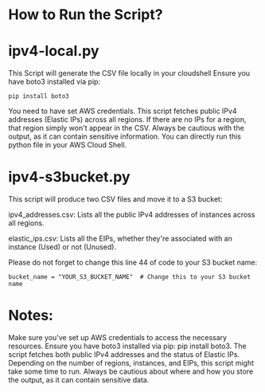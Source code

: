 # How to Run the Script?

# ipv4-local.py

This Script will generate the CSV file locally in your cloudshell
Ensure you have boto3 installed via pip: 

```pip install boto3```

You need to have set AWS credentials.
This script fetches public IPv4 addresses (Elastic IPs) across all regions. If there are no IPs for a region, that region simply won't appear in the CSV.
Always be cautious with the output, as it can contain sensitive information.
You can directly run this python file in your AWS Cloud Shell.



# ipv4-s3bucket.py

This script will produce two CSV files and move it to a S3 bucket:

ipv4_addresses.csv: Lists all the public IPv4 addresses of instances across all regions.

elastic_ips.csv: Lists all the EIPs, whether they're associated with an instance (Used) or not (Unused).

Please do not forget to change this line 44 of code to your S3 bucket name:

```bucket_name = "YOUR_S3_BUCKET_NAME"  # Change this to your S3 bucket name```

# Notes:

Make sure you've set up AWS credentials to access the necessary resources.
Ensure you have boto3 installed via pip: pip install boto3.
The script fetches both public IPv4 addresses and the status of Elastic IPs.
Depending on the number of regions, instances, and EIPs, this script might take some time to run. 
Always be cautious about where and how you store the output, as it can contain sensitive data.
